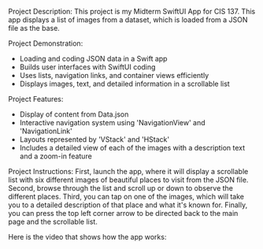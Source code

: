 Project Description: 
This project is my Midterm SwiftUI App for CIS 137. This app displays a list of images from a dataset, which is loaded from a JSON file as the base.

Project Demonstration:
- Loading and coding JSON data in a Swift app
- Builds user interfaces with SwiftUI coding
- Uses lists, navigation links, and container views efficiently
- Displays images, text, and detailed information in a scrollable list

Project Features:
- Display of content from Data.json
- Interactive navigation system using 'NavigationView' and 'NavigationLink'
- Layouts represented by 'VStack' and 'HStack'
- Includes a detailed view of each of the images with a description text and a zoom-in feature

Project Instructions:
First, launch the app, where it will display a scrollable list with six different images of beautiful places to visit from the JSON file.
Second, browse through the list and scroll up or down to observe the different places.
Third, you can tap on one of the images, which will take you to a detailed description of that place and what it's known for.
Finally, you can press the top left corner arrow to be directed back to the main page and the scrollable list.

Here is the video that shows how the app works:
